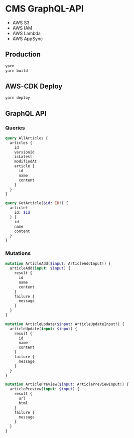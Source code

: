 # CMS GraphQL-API

* AWS S3
* AWS IAM
* AWS Lambda
* AWS AppSync

## Production

```bash
yarn
yarn build
```

## AWS-CDK Deploy

```bash
yarn deploy
```

## GraphQL API

### Queries

```graphql
query AllArticles {
  articles {
    id
    versionId
    isLatest
    modifiedAt
    article {
      id
      name
      content
    }
  }
}

query GetArticle($id: ID!) {
  article(
    id: $id
  ) {
    id
    name
    content
  }
}
```

### Mutations

```graphql
mutation ArticleAdd($input: ArticleAddInput!) {
  articleAdd(input: $input) {
    result {
      id
      name
      content
    }
    failure {
      message
    }
  }
}

mutation ArticleUpdate($input: ArticleUpdateInput!) {
  articleUpdate(input: $input) {
    result {
      id
      name
      content
    }
    failure {
      message
    }
  }
}

mutation ArticlePreview($input: ArticlePreviewInput!) {
  articlePreview(input: $input) {
    result {
      url
      html
    }
    failure {
      message
    }
  }
}
```